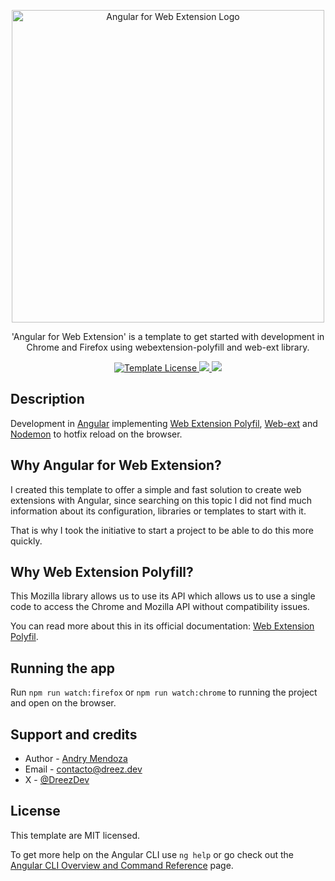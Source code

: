 <p align="center">
  <a href="http://dreez.dev/" target="blank"><img src="https://pzru59myydrcwadu.public.blob.vercel-storage.com/Angular-web-ext.png" width="500" alt="Angular for Web Extension Logo" /></a>
</p>

<p align="center">
  'Angular for Web Extension' is a template to get started with development in Chrome and Firefox using webextension-polyfill and web-ext library.
</p>
<p align="center">
  <a href="https://github.com/DreezDev/nest-jwt-template" target="_blank">
    <img src="https://img.shields.io/badge/License-MIT-blue.svg" alt="Template License" />
  </a>
  <a href="https://buymeacoffee.com/dreezdev" target="_blank">
    <img src="https://img.shields.io/badge/Donate-Buy%20Me%20a%20Coffe-ffdd00.svg"/>
  </a>
  <a href="https://x.com/DreezDev" target="_blank">
    <img src="https://img.shields.io/twitter/follow/dreezdev.svg?style=social&label=Follow">
  </a>
</p>

## Description

Development in [Angular](https://angular.dev/) implementing [Web Extension Polyfil](https://github.com/mozilla/webextension-polyfill), [Web-ext](https://github.com/mozilla/web-ext) and [Nodemon](https://github.com/remy/nodemon) to hotfix reload on the browser.

## Why Angular for Web Extension?

I created this template to offer a simple and fast solution to create web extensions with Angular, since searching on this topic I did not find much information about its configuration, libraries or templates to start with it.

That is why I took the initiative to start a project to be able to do this more quickly.

## Why Web Extension Polyfill?

This Mozilla library allows us to use its API which allows us to use a single code to access the Chrome and Mozilla API without compatibility issues.

You can read more about this in its official documentation: [Web Extension Polyfil](https://github.com/mozilla/webextension-polyfill).

## Running the app

Run `npm run watch:firefox` or `npm run watch:chrome` to running the project and open on the browser.

## Support and credits

- Author - [Andry Mendoza](https://dreez.dev/)
- Email - [contacto@dreez.dev](mailto:contacto@dreez.dev)
- X - [@DreezDev](https://x.com/DreezDev/)

## License

This template are MIT licensed.

To get more help on the Angular CLI use `ng help` or go check out the [Angular CLI Overview and Command Reference](https://angular.dev/tools/cli) page.
